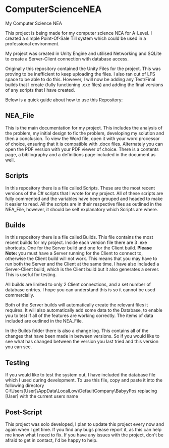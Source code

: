 # ComputerScienceNEA

My Computer Science NEA

This project is being made for my computer science NEA for A-Level.
I created a simple Point-Of-Sale Till system which could be used in a professional environment.

My project was created in Unity Engine and utilised Networking and SQLite to create a Server-Client connection with database access.

Originally this repository contained the Unity Files for the project. This was proving to be inefficient to keep uploading the files. I also ran out of LFS space to be able to do this. However, I will now be adding any Test/Final builds that I create (fully functioning .exe files) and adding the final versions of any scripts that I have created.

Below is a quick guide about how to use this Repository:

## NEA_File

This is the main documentation for my project. This includes the analysis of the problem, my initial design to fix the problem, developing my solution and then a conclusion. To view the Word file, open it with your word processor of choice, ensuring that it is compatible with .docx files. Alternately you can open the PDF version with your PDF viewer of choice. There is a contents page, a bibliography and a definitions page included in the document as well.

## Scripts

In this repository there is a file called Scripts. These are the most recent versions of the C# scripts that I wrote for my project. All of these scripts are fully commented and the variables have been grouped and headed to make it easier to read. All the scripts are in their respective files as outlined in the NEA_File, however, it should be self explanatory which Scripts are where.

## Builds

In this repository there is a file called Builds. This file contains the most recent builds for my project. Inside each version file there are 3 .exe shortcuts. One for the Server build and one for the Client build. **Please Note:** you must have a Server running for the Client to connect to, otherwise the Client build will not work. This means that you may have to run both the Server and the Client at the same time. I have also included a Server-Client build, which is the Client build but it also generates a server. This is useful for testing.

All builds are limited to only 2 Client connections, and a set number of database entries. I hope you can understand this is so it cannot be used commercially.

Both of the Server builds will automatically create the relevant files it requires. It will also automatically add some data to the Database, to enable you to test if all of the features are working correctly. The items of data included are outlined in the NEA_File.

In the Builds folder there is also a change log. This contains all of the changes that have been made in between versions. So if you would like to see what has changed between the version you last tried and this version you can see.

## Testing

If you would like to test the system out, I have included the database file which I used during development. To use this file, copy and paste it into the following directory C:\Users\[User]\AppData\LocalLow\DefaultCompany\BabyyPos replacing [User] with the current users name

## Post-Script

This project was solo developed, I plan to update this project every now and again when I get time. If you find any bugs please report it, as this can help me know what I need to fix. If you have any issues with the project, don't be afraid to get in contact, I'd be happy to help.
